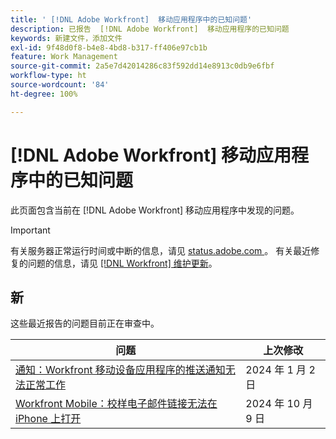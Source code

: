 ```yaml
---
title: ' [!DNL Adobe Workfront]  移动应用程序中的已知问题'
description: 已报告  [!DNL Adobe Workfront]  移动应用程序的已知问题
keywords: 新建文件，添加文件
exl-id: 9f48d0f8-b4e8-4bd8-b317-ff406e97cb1b
feature: Work Management
source-git-commit: 2a5e7d42014286c83f592dd14e8913c0db9e6fbf
workflow-type: ht
source-wordcount: '84'
ht-degree: 100%

---
```


# [!DNL Adobe Workfront] 移动应用程序中的已知问题

此页面包含当前在 [!DNL Adobe Workfront] 移动应用程序中发现的问题。

>[!IMPORTANT]
>
>有关服务器正常运行时间或中断的信息，请见 [status.adobe.com ](https://status.adobe.com)。 有关最近修复的问题的信息，请见 [[!DNL Workfront]  维护更新](../maintenance/current-updates.md)。

<!--**There are currently no known issues for [!DNL Workfront Mobile]**-->

## 新

这些最近报告的问题目前正在审查中。

| **问题** | **上次修改** |
| -----------------------------------------------------------------| ----------------- |
| [通知：Workfront 移动设备应用程序的推送通知无法正常工作](known-issues-workfront/wf-notifications-push-to-mobile-not-working.md) | 2024 年 1 月 2 日 |
| [Workfront Mobile：校样电子邮件链接无法在 iPhone 上打开](known-issues-workfront/wf-mobile-proof-email-link-wont-open.md) | 2024 年 10 月 9 日 |

<!--
## Current Issues

|Issue  |Last Modified   | 
|---|---|
|Issue text  | YYYY/MM/DD  | 
-->